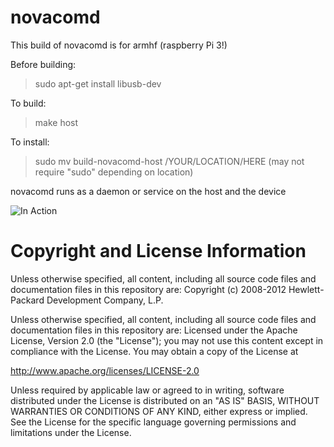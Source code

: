 novacomd
========

This build of novacomd is for armhf (raspberry Pi 3!)

Before building:

> sudo apt-get install libusb-dev

To build:

> make host

To install:

> sudo mv build-novacomd-host /YOUR/LOCATION/HERE (may not require "sudo" depending on location)

novacomd runs as a daemon or service on the host and the device

![In Action](https://i.imgur.com/GUqOYEp.png)

# Copyright and License Information

Unless otherwise specified, all content, including all source code files 
and documentation files in this repository are:
 Copyright (c) 2008-2012 Hewlett-Packard Development Company, L.P.

Unless otherwise specified, all content, including all source code files
and documentation files in this repository are:
Licensed under the Apache License, Version 2.0 (the "License");
you may not use this content except in compliance with the License.
You may obtain a copy of the License at

http://www.apache.org/licenses/LICENSE-2.0

Unless required by applicable law or agreed to in writing, software
distributed under the License is distributed on an "AS IS" BASIS,
WITHOUT WARRANTIES OR CONDITIONS OF ANY KIND, either express or implied.
See the License for the specific language governing permissions and
limitations under the License.


